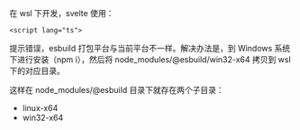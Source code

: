 
在 wsl 下开发，svelte 使用：

    <script lang="ts">

提示错误，esbuild 打包平台与当前平台不一样。解决办法是，到 Windows 系统下进行安装（npm i），然后将 node_modules/@esbuild/win32-x64 拷贝到 wsl 下的对应目录。

这样在 node_modules/@esbuild 目录下就存在两个子目录：

- linux-x64
- win32-x64


